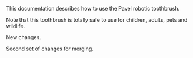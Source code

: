 This documentation describes how to use the Pavel robotic toothbrush.


Note that this toothbrush is totally safe to use for children, adults, pets and wildlife. 

New changes. 

Second set of changes for merging.
